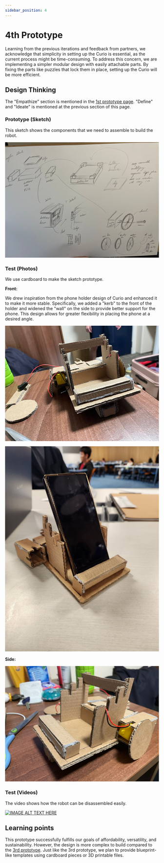 ```yaml
---
sidebar_position: 4
---
```


# 4th Prototype


Learning from the previous iterations and feedback from partners, we acknowledge that simplicity in setting up the Curio is essential, as the current process might be time-consuming. To address this concern, we are implementing a simpler modular design with easily attachable parts. By fixing the parts like puzzles that lock them in place, setting up the Curio will be more efficient.


## Design Thinking

The "Empathize" section is mentioned in the [1st prototype page](/docs/prototypes/first-prototype/). "Define" and "Ideate" is mentioned at the previous section of this page. 

### Prototype (Sketch)

This sketch shows the components that we need to assemble to build the robot. 

![Sketch](/img/fourth-prototype/sketch.jpeg)


### Test (Photos)

We use cardboard to make the sketch prototype.

**Front:**

We drew inspiration from the phone holder design of Curio and enhanced it to make it more stable. Specifically, we added a "kerb" to the front of the holder and widened the "wall" on the side to provide better support for the phone. This design allows for greater flexibility in placing the phone at a desired angle.

![Attachment](/img/fourth-prototype/front-prototype.jpeg)

![phone-stand](/img/fourth-prototype/phone-stand.jpeg)

**Side:**

![Side](/img/fourth-prototype/side-prototype.jpeg)

### Test (Videos)

The video shows how the robot can be disassembled easily.

[![IMAGE ALT TEXT HERE](https://img.youtube.com/vi/Xd-ktaxca3k/0.jpg)](https://www.youtube.com/watch?v=Xd-ktaxca3k)

## Learning points

This prototype successfully fulfills our goals of affordability, versatility, and sustainability. However, the design is more complex to build compared to the [3rd prototype](/docs/prototypes/third-prototype/). Just like the 3rd prototype, we plan to provide blueprint-like templates using cardboard pieces or 3D printable files.
